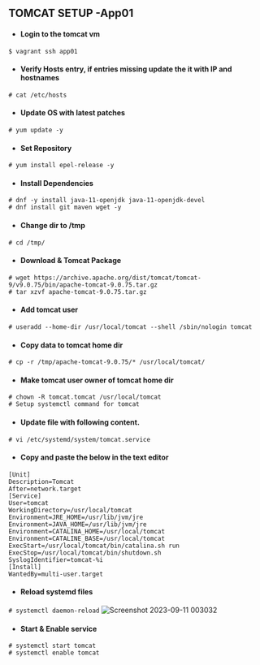 ## TOMCAT SETUP -App01

- #### Login to the tomcat vm

`$ vagrant ssh app01`

- #### Verify Hosts entry, if entries missing update the it with IP and hostnames

`# cat /etc/hosts`

- #### Update OS with latest patches

`# yum update -y`

- #### Set Repository

`# yum install epel-release -y`

- #### Install Dependencies
```
# dnf -y install java-11-openjdk java-11-openjdk-devel
# dnf install git maven wget -y
```

- #### Change dir to /tmp

`# cd /tmp/`

- #### Download & Tomcat Package
```
# wget https://archive.apache.org/dist/tomcat/tomcat-9/v9.0.75/bin/apache-tomcat-9.0.75.tar.gz
# tar xzvf apache-tomcat-9.0.75.tar.gz
```

- #### Add tomcat user

`# useradd --home-dir /usr/local/tomcat --shell /sbin/nologin tomcat`

- #### Copy data to tomcat home dir

`# cp -r /tmp/apache-tomcat-9.0.75/* /usr/local/tomcat/`

- #### Make tomcat user owner of tomcat home dir
```
# chown -R tomcat.tomcat /usr/local/tomcat
# Setup systemctl command for tomcat
```

- #### Update file with following content.

`# vi /etc/systemd/system/tomcat.service`

- #### Copy and paste the below in the text editor

```
[Unit]
Description=Tomcat
After=network.target
[Service]
User=tomcat
WorkingDirectory=/usr/local/tomcat
Environment=JRE_HOME=/usr/lib/jvm/jre
Environment=JAVA_HOME=/usr/lib/jvm/jre
Environment=CATALINA_HOME=/usr/local/tomcat
Environment=CATALINE_BASE=/usr/local/tomcat
ExecStart=/usr/local/tomcat/bin/catalina.sh run
ExecStop=/usr/local/tomcat/bin/shutdown.sh
SyslogIdentifier=tomcat-%i
[Install]
WantedBy=multi-user.target
```
- #### Reload systemd files

`# systemctl daemon-reload`
![Screenshot 2023-09-11 003032](https://github.com/Sulemoore/DevOps-Projects/assets/101164153/6113aedb-3e0a-48fb-a708-d612313aaaed)


- #### Start & Enable service
```
# systemctl start tomcat
# systemctl enable tomcat
```
